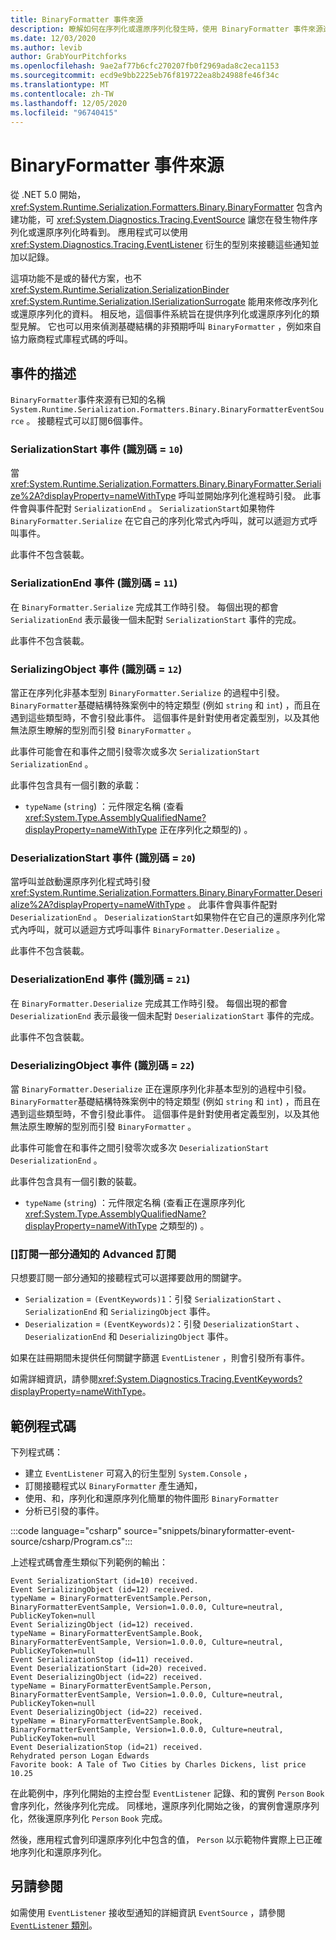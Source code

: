 ```yaml
---
title: BinaryFormatter 事件來源
description: 瞭解如何在序列化或還原序列化發生時，使用 BinaryFormatter 事件來源進行記錄。
ms.date: 12/03/2020
ms.author: levib
author: GrabYourPitchforks
ms.openlocfilehash: 9ae2af77b6cfc270207fb0f2969ada8c2eca1153
ms.sourcegitcommit: ecd9e9bb2225eb76f819722ea8b24988fe46f34c
ms.translationtype: MT
ms.contentlocale: zh-TW
ms.lasthandoff: 12/05/2020
ms.locfileid: "96740415"
---
```

# <a name="binaryformatter-event-source"></a>BinaryFormatter 事件來源

從 .NET 5.0 開始， <xref:System.Runtime.Serialization.Formatters.Binary.BinaryFormatter> 包含內建功能，可 <xref:System.Diagnostics.Tracing.EventSource> 讓您在發生物件序列化或還原序列化時看到。 應用程式可以使用 <xref:System.Diagnostics.Tracing.EventListener> 衍生的型別來接聽這些通知並加以記錄。

這項功能不是或的替代方案，也不 <xref:System.Runtime.Serialization.SerializationBinder> <xref:System.Runtime.Serialization.ISerializationSurrogate> 能用來修改序列化或還原序列化的資料。 相反地，這個事件系統旨在提供序列化或還原序列化的類型見解。 它也可以用來偵測基礎結構的非預期呼叫 `BinaryFormatter` ，例如來自協力廠商程式庫程式碼的呼叫。

## <a name="description-of-events"></a>事件的描述

`BinaryFormatter`事件來源有已知的名稱 `System.Runtime.Serialization.Formatters.Binary.BinaryFormatterEventSource` 。 接聽程式可以訂閱6個事件。

### <a name="serializationstart-event-id--10"></a>SerializationStart 事件 (識別碼 = `10`) 

當 <xref:System.Runtime.Serialization.Formatters.Binary.BinaryFormatter.Serialize%2A?displayProperty=nameWithType> 呼叫並開始序列化進程時引發。 此事件會與事件配對 `SerializationEnd` 。 `SerializationStart`如果物件 `BinaryFormatter.Serialize` 在它自己的序列化常式內呼叫，就可以遞迴方式呼叫事件。

此事件不包含裝載。

### <a name="serializationend-event-id--11"></a>SerializationEnd 事件 (識別碼 = `11`) 

在 `BinaryFormatter.Serialize` 完成其工作時引發。 每個出現的都會 `SerializationEnd` 表示最後一個未配對 `SerializationStart` 事件的完成。

此事件不包含裝載。

### <a name="serializingobject-event-id--12"></a>SerializingObject 事件 (識別碼 = `12`) 

當正在序列化非基本型別 `BinaryFormatter.Serialize` 的過程中引發。 `BinaryFormatter`基礎結構特殊案例中的特定類型 (例如 `string` 和 `int`) ，而且在遇到這些類型時，不會引發此事件。 這個事件是針對使用者定義型別，以及其他無法原生瞭解的型別而引發 `BinaryFormatter` 。

此事件可能會在和事件之間引發零次或多次 `SerializationStart` `SerializationEnd` 。

此事件包含具有一個引數的承載：

* `typeName` (`string`) ：元件限定名稱 (查看 <xref:System.Type.AssemblyQualifiedName?displayProperty=nameWithType> 正在序列化之類型的) 。

### <a name="deserializationstart-event-id--20"></a>DeserializationStart 事件 (識別碼 = `20`) 

當呼叫並啟動還原序列化程式時引發 <xref:System.Runtime.Serialization.Formatters.Binary.BinaryFormatter.Deserialize%2A?displayProperty=nameWithType> 。 此事件會與事件配對 `DeserializationEnd` 。 `DeserializationStart`如果物件在它自己的還原序列化常式內呼叫，就可以遞迴方式呼叫事件 `BinaryFormatter.Deserialize` 。

此事件不包含裝載。

### <a name="deserializationend-event-id--21"></a>DeserializationEnd 事件 (識別碼 = `21`) 

在 `BinaryFormatter.Deserialize` 完成其工作時引發。 每個出現的都會 `DeserializationEnd` 表示最後一個未配對 `DeserializationStart` 事件的完成。

此事件不包含裝載。

### <a name="deserializingobject-event-id--22"></a>DeserializingObject 事件 (識別碼 = `22`) 

當 `BinaryFormatter.Deserialize` 正在還原序列化非基本型別的過程中引發。 `BinaryFormatter`基礎結構特殊案例中的特定類型 (例如 `string` 和 `int`) ，而且在遇到這些類型時，不會引發此事件。 這個事件是針對使用者定義型別，以及其他無法原生瞭解的型別而引發 `BinaryFormatter` 。

此事件可能會在和事件之間引發零次或多次 `DeserializationStart` `DeserializationEnd` 。

此事件包含具有一個引數的裝載。

* `typeName` (`string`) ：元件限定名稱 (查看正在還原序列化 <xref:System.Type.AssemblyQualifiedName?displayProperty=nameWithType> 之類型的) 。

### <a name="advanced-subscribing-to-a-subset-of-notifications"></a>\[\]訂閱一部分通知的 Advanced 訂閱

只想要訂閱一部分通知的接聽程式可以選擇要啟用的關鍵字。

* `Serialization` = `(EventKeywords)1`：引發 `SerializationStart` 、 `SerializationEnd` 和 `SerializingObject` 事件。
* `Deserialization` = `(EventKeywords)2`：引發 `DeserializationStart` 、 `DeserializationEnd` 和 `DeserializingObject` 事件。

如果在註冊期間未提供任何關鍵字篩選 `EventListener` ，則會引發所有事件。

如需詳細資訊，請參閱<xref:System.Diagnostics.Tracing.EventKeywords?displayProperty=nameWithType>。

## <a name="sample-code"></a>範例程式碼

下列程式碼：

- 建立 `EventListener` 可寫入的衍生型別 `System.Console` ，
- 訂閱接聽程式以 `BinaryFormatter` 產生通知，
- 使用、和，序列化和還原序列化簡單的物件圖形 `BinaryFormatter`
- 分析已引發的事件。

:::code language="csharp" source="snippets/binaryformatter-event-source/csharp/Program.cs":::

上述程式碼會產生類似下列範例的輸出：

```output
Event SerializationStart (id=10) received.
Event SerializingObject (id=12) received.
typeName = BinaryFormatterEventSample.Person, BinaryFormatterEventSample, Version=1.0.0.0, Culture=neutral, PublicKeyToken=null
Event SerializingObject (id=12) received.
typeName = BinaryFormatterEventSample.Book, BinaryFormatterEventSample, Version=1.0.0.0, Culture=neutral, PublicKeyToken=null
Event SerializationStop (id=11) received.
Event DeserializationStart (id=20) received.
Event DeserializingObject (id=22) received.
typeName = BinaryFormatterEventSample.Person, BinaryFormatterEventSample, Version=1.0.0.0, Culture=neutral, PublicKeyToken=null
Event DeserializingObject (id=22) received.
typeName = BinaryFormatterEventSample.Book, BinaryFormatterEventSample, Version=1.0.0.0, Culture=neutral, PublicKeyToken=null
Event DeserializationStop (id=21) received.
Rehydrated person Logan Edwards
Favorite book: A Tale of Two Cities by Charles Dickens, list price 10.25
```

在此範例中，序列化開始的主控台型 `EventListener` 記錄、和的實例 `Person` `Book` 會序列化，然後序列化完成。 同樣地，還原序列化開始之後，的實例會還原序列化，然後還原序列化 `Person` `Book` 完成。

然後，應用程式會列印還原序列化中包含的值， `Person` 以示範物件實際上已正確地序列化和還原序列化。

## <a name="see-also"></a>另請參閱

如需使用 `EventListener` 接收型通知的詳細資訊 `EventSource` ，請參閱 [ `EventListener` 類別](xref:System.Diagnostics.Tracing.EventListener)。
